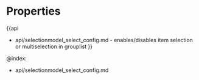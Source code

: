 Properties
==========

{{api
- api/selectionmodel_select_config.md - enables/disables item selection or multiselection in grouplist
}}

@index:
- api/selectionmodel_select_config.md

